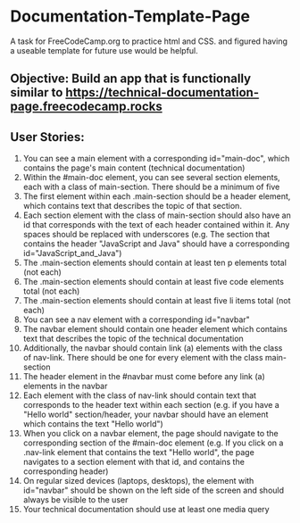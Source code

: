 # Documentation-Template-Page
A task for FreeCodeCamp.org to practice html and CSS. and figured having a useable template for future use would be helpful.

## Objective: Build an app that is functionally similar to https://technical-documentation-page.freecodecamp.rocks

## User Stories:

1. You can see a main element with a corresponding id="main-doc", which contains the page's main content (technical documentation)
2. Within the #main-doc element, you can see several section elements, each with a class of main-section. There should be a minimum of five
3. The first element within each .main-section should be a header element, which contains text that describes the topic of that section.
4. Each section element with the class of main-section should also have an id that corresponds with the text of each header contained within it. Any spaces should be replaced with underscores (e.g. The section that contains the header "JavaScript and Java" should have a corresponding id="JavaScript_and_Java")
5. The .main-section elements should contain at least ten p elements total (not each)
6. The .main-section elements should contain at least five code elements total (not each)
7. The .main-section elements should contain at least five li items total (not each)
8. You can see a nav element with a corresponding id="navbar"
9. The navbar element should contain one header element which contains text that describes the topic of the technical documentation
10. Additionally, the navbar should contain link (a) elements with the class of nav-link. There should be one for every element with the class main-section
11. The header element in the #navbar must come before any link (a) elements in the navbar
12. Each element with the class of nav-link should contain text that corresponds to the header text within each section (e.g. if you have a "Hello world" section/header, your navbar should have an element which contains the text "Hello world")
13. When you click on a navbar element, the page should navigate to the corresponding section of the #main-doc element (e.g. If you click on a .nav-link element that contains the text "Hello world", the page navigates to a section element with that id, and contains the corresponding header)
14. On regular sized devices (laptops, desktops), the element with id="navbar" should be shown on the left side of the screen and should always be visible to the user
15. Your technical documentation should use at least one media query
